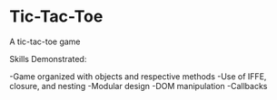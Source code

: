 # Tic-Tac-Toe
A tic-tac-toe game

Skills Demonstrated:

-Game organized with objects and respective methods
-Use of IFFE, closure, and nesting
-Modular design
-DOM manipulation
-Callbacks
